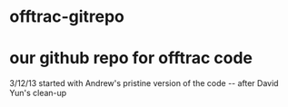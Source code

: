 offtrac-gitrepo
===============

our github repo for offtrac code
===============

3/12/13 started with Andrew's pristine version of the code -- after David Yun's clean-up
